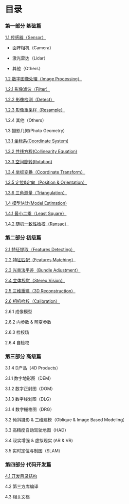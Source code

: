# 目录

### 第一部分 基础篇

[1.1 传感器（Sensor）](/files/01-第一部分-基础篇/1.1-传感器.md)

* 面阵相机（Camera）

* 激光雷达（Lidar）

* 其他（Others）

[1.2 数字图像处理（Image Processing）](/files/01-第一部分-基础篇/1.2-数字图像处理.md)

[1.2.1 影像滤波（Filter）](/files/01-第一部分-基础篇/1.2.1-影像滤波.md)

[1.2.2 影像检测（Detect）](/files/01-第一部分-基础篇/1.2.2-影像检测.md)

[1.2.3 影像重采样（Resample）](/files/01-第一部分-基础篇/1.2.3-影像重采样.md)

1.2.4 其他（Others）

1.3 摄影几何\(Photo Geometry\)

[1.3.1 坐标系\(Coordinate System\)](/files/01-第一部分-基础篇/1.3.1-坐标系.md)

[1.3.2 共线方程\(Collinearity Equation\)](/files/01-第一部分-基础篇/1.3.2-共线方程.md)

[1.3.3 空间旋转\(Rotation\)](/files/01-第一部分-基础篇/1.3.3-空间旋转.md)

[1.3.4 坐标变换（Coordinate Transform）](/坐标变换)

[1.3.5 定位&定向（Position & Orientation）](/files/01-第一部分-基础篇/1.3.5-定位&定向（后方交会）.md)

[1.3.6 三角测量（Triangulation）](/files/01-第一部分-基础篇/1.3.6-三角测量（前方交会）.md)

[1.4 模型估计\(Model Estimation\)](/files/01-第一部分-基础篇/1.4-模型估计.md)

[1.4.1 最小二乘（Least Square）](/files/01-第一部分-基础篇/1.4.1-最小二乘估计.md)

[1.4.2 随机一致性检校（Ransac）](/files/01-第一部分-基础篇/1.4.2-随机一致性检校.md)

### 第二部分 初级篇

[2.1 特征提取（Features Detecting）](/files/02-第二部分-初级篇/2.1-特征提取.md)

[2.2 特征匹配（Features Matching）](/files/02-第二部分-初级篇/特征匹配.md)

[2.3 光束法平差（Bundle Adjustment）](/files/02-第二部分-初级篇/光束法平差.md)

[2.4 立体视觉（Stereo Vision）](/files/02-第二部分-初级篇/立体视觉.md)

[2.5 三维重建（3D Reconstruction）](/files/02-第二部分-初级篇/三维重建.md)

[2.6 相机检校（Calibration）](/files/02-第二部分-初级篇/相机检校.md)

2.6.1 成像模型

2.6.2 内参数 & 畸变参数

2.6.3 检校场

2.6.4 自检校

### 第三部分 高级篇

3.1 4 D产品（4D Products）

3.1.1 数字地形图（DEM）

3.1.2 数字正射图（DOM）

3.1.3 数字线划图（DLG）

3.1.4 数字栅格图（DRG）

3.2 倾斜摄影 & 三维建模（Oblique & Image Based Modeling）

3.3 高精度自动驾驶地图（HAD）

3.4 现实增强 & 虚拟现实 \(AR & VR\)

3.5 实时定位与制图（SLAM）

### 第四部分 代码开发篇

[4.1 开发目录结构](/files/04-第四部分-开发篇/4.1-开发目录结构.md)

4.2 第三方库编译

4.3 相关文档

